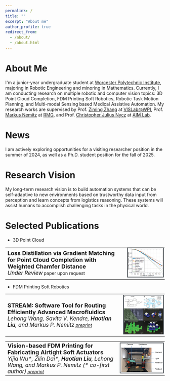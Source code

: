 ```yaml
---
permalink: /
title: ""
excerpt: "About me"
author_profile: true
redirect_from: 
  - /about/
  - /about.html
---
```


# About Me

I'm a junior-year undergraduate student at [Worcester Polytechnic Institute](https://www.wpi.edu/), majoring in Robotic Engineering and minoring in Mathematics. Currently, I am conducting research on multiple robotic and computer vision topics: 3D Point Cloud Completion, FDM Printing Soft Robotics, Robotic Task Motion Planning, and Multi-modal Sensing based Medical Assistive Automation. My research works are supervised by Prof. [Ziming Zhang](https://www.wpi.edu/people/faculty/zzhang15) at [VISLab@WPI](https://zhang-vislab.github.io/), Prof. [Markus Nemitz](https://www.wpi.edu/people/faculty/mnemitz) at [RMG](https://wp.wpi.edu/roboticmaterialsgroup/), and Prof. [Christopher Julius Nycz](https://www.wpi.edu/people/faculty/cjnycz) at [AIM Lab](http://aimlab.wpi.edu/).

# News

I am actively exploring opportunities for a visiting researcher position in the summer of 2024, as well as a Ph.D. student position for the fall of 2025.

# Research Vision

My long-term research vision is to build automation systems that can be self-adaptive to new environments based on trustworthy data input from perception and learn concepts from logistics reasoning. These systems will assist humans to accomplish challenging tasks in the physical world.

# Selected Publications

- 3D Point Cloud
<table style="border: none">
  <tr>
    <td style="border: none">
      <b style="font-size: 18px;">Loss Distillation via Gradient Matching for Point Cloud Completion with Weighted Chamfer Distance</b><br>
      <i style="font-size: 17px;">Under Review</i> paper upon request
    </td>
    <td style="border: none">
      <img src="images/cvpr_new.png" style ="width: auto; height: auto; align: right; border: #343a40 2px solid;">
    </td>
  </tr>
</table>

- FDM Printing Soft Robotics
<table style = "border: none">
  <tr>
    <td style = "border: none">
      <b style="font-size: 18px;">STREAM: Software Tool for Routing Efficiently Advanced Macrofluidics</b><br>
      <i style="font-size: 17px;">Lehong Wang, Savita V. Kendre, <strong>Haotian Liu</strong>, and Markus P. Nemitz</i> <a href="https://arxiv.org/abs/2312.01130"><i>preprint</i></a>
    </td>
    <td style = "border: none">
      <img src="images/STREAM_ICRA_new.png" style ="width: auto; height: auto; align: right; border: #343a40 2px solid;">
    </td>
  </tr>
</table>
<table style = "border: none">
  <tr>
    <td style = "border: none">
      <b style="font-size: 18px;">Vision-based FDM Printing for Fabricating Airtight Soft Actuators</b><br>
      <i style="font-size: 17px;">Yijia Wu*, Zilin Dai*, <strong>Haotian Liu</strong>, Lehong Wang, and Markus P. Nemitz (* co-first author)</i> <a href="https://arxiv.org/abs/2312.01135"><i>preprint</i></a>
    </td>
    <td>
      <img src="images/VisionFDM_RoboSoft_new.png" style ="width: auto; height: auto; align: right; border: #343a40 2px solid;">
    </td>
  </tr>
</table>

